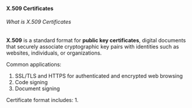 #### X.509 Certificates
###### What is X.509 Certificates
**X.509** is a standard format for **public key certificates**, digital documents that securely associate cryptographic key pairs with identities such as websites, individuals, or organizations.

Common applications:
1. SSL/TLS and HTTPS for authenticated and encrypted web browsing
2. Code signing
3. Document signing

Certificate format includes:
1. 